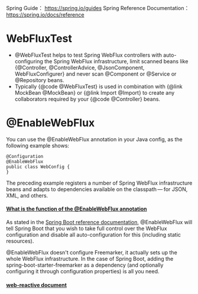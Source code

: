 Spring Guide： https://spring.io/guides
Spring Reference Documentation： https://spring.io/docs/reference


# WebFluxTest
- @WebFluxTest helps to test Spring WebFlux controllers with auto-configuring the Spring WebFlux infrastructure, 
limit scanned beans like {@Controller, @ControllerAdvice, @JsonComponent, WebFluxConfigurer} and never scan @Component  or @Service or @Repository beans. 
- Typically {@code @WebFluxTest} is used in combination with {@link MockBean @MockBean}
or {@link Import @Import} to create any collaborators required by your
{@code @Controller} beans.
# @EnableWebFlux
You can use the @EnableWebFlux annotation in your Java config, as the following example shows:
```
@Configuration
@EnableWebFlux
public class WebConfig {
}
```
The preceding example registers a number of Spring WebFlux infrastructure beans and adapts to dependencies available on the classpath — for JSON, XML, and others.

#### [What is the function of the @EnableWebFlux annotation](https://stackoverflow.com/questions/51843344/what-is-the-function-of-the-enablewebflux-annotation)

As stated in the [Spring Boot reference documentation](https://docs.spring.io/spring-boot/docs/current/reference/html/boot-features-developing-web-applications.html#boot-features-webflux-auto-configuration), @EnableWebFlux will tell Spring Boot that you wish to take full control over the WebFlux configuration and disable all auto-configuration for this (including static resources).

@EnableWebFlux doesn't configure Freemarker, it actually sets up the whole WebFlux infrastructure. In the case of Spring Boot, adding the spring-boot-starter-freemarker as a dependency (and optionally configuring it through configuration properties) is all you need.

#### [web-reactive document](https://docs.spring.io/spring/docs/5.1.5.RELEASE/spring-framework-reference/web-reactive.html#webflux)

